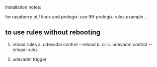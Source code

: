 Installation notes:

for raspberry pi / linux and prologix:
use 99-prologix-rules.example...

## to use rules without rebooting
1. reload rules
  a. udevadm control --reload
  b. or
  c. udevadm control --reload-rules

2. udevadm trigger


